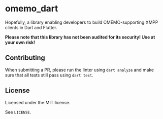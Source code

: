 # omemo_dart

Hopefully, a library enabling developers to build OMEMO-supporting
XMPP clients in Dart and Flutter.

**Please note that this library has not been audited for its security! Use at your own risk!**

## Contributing

When submitting a PR, please run the linter using `dart analyze` and make sure that all
tests still pass using `dart test`.

## License

Licensed under the MIT license.

See `LICENSE`.
